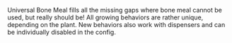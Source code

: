 Universal Bone Meal fills all the missing gaps where bone meal cannot be used, but really should be! All growing behaviors are rather unique, depending on the plant. New behaviors also work with dispensers and can be individually disabled in the config.

